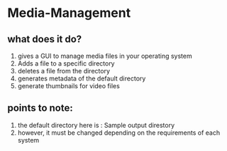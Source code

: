 # Media-Management

## what does it do?
1. gives a GUI to manage media files in your operating system
2. Adds a file to a specific directory
3. deletes a file from the directory
4. generates metadata of the default directory
5. generate thumbnails for video files
   
## points to note:
1. the default directory here is : Sample output direstory
2. however, it must be changed depending on the requirements of each system

